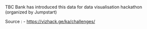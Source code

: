  TBC Bank has introduced this data for data visualisation hackathon (organized by Jumpstart)
 
 
 Source : - https://vizhack.ge/ka/challenges/
 
 
 
 

